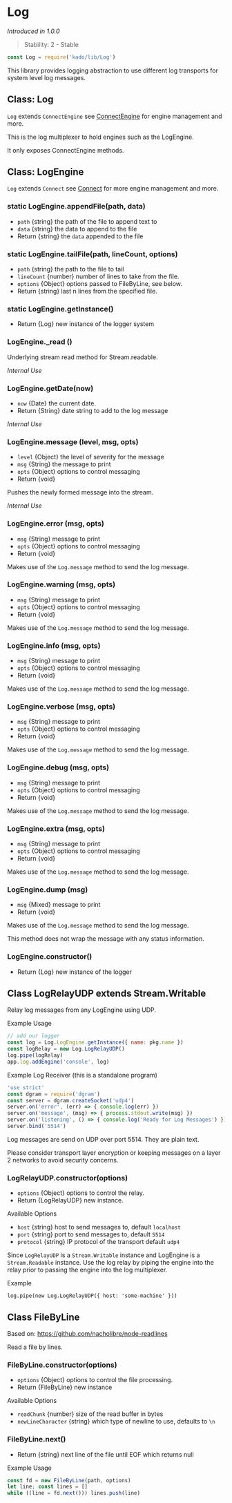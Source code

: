 # Log
*Introduced in 1.0.0*
> Stability: 2 - Stable
```js
const Log = require('kado/lib/Log')
```
This library provides logging abstraction to use different log transports
for system level log messages.

## Class: Log
`Log` extends `ConnectEngine` see
[ConnectEngine](Connect.md#class-connectengine) for engine management and more.

This is the log multiplexer to hold engines such as the LogEngine.

It only exposes ConnectEngine methods.

## Class: LogEngine
`Log` extends `Connect` see [Connect](Connect.md) for more engine
management and more.

### static LogEngine.appendFile(path, data)
* `path` {string} the path of the file to append text to
* `data` {string} the data to append to the file
* Return {string} the `data` appended to the file

### static LogEngine.tailFile(path, lineCount, options)
* `path` {string} the path to the file to tail
* `lineCount` {number} number of lines to take from the file.
* `options` {Object} options passed to FileByLine, see below.
* Return {string} last n lines from the specified file.

### static LogEngine.getInstance()
* Return {Log} new instance of the logger system

### LogEngine._read ()
Underlying stream read method for Stream.readable.

*Internal Use*

### LogEngine.getDate(now)
* `now` {Date} the current date.
* Return {String} date string to add to the log message

*Internal Use*

### LogEngine.message (level, msg, opts)
* `level` {Object} the level of severity for the message
* `msg` {String} the message to print
* `opts` {Object} options to control messaging
* Return {void}

Pushes the newly formed message into the stream.

*Internal Use*

### LogEngine.error (msg, opts)
* `msg` {String} message to print
* `opts` {Object} options to control messaging
* Return {void}

Makes use of the `Log.message` method to send the log message.

### LogEngine.warning (msg, opts)
* `msg` {String} message to print
* `opts` {Object} options to control messaging
* Return {void}

Makes use of the `Log.message` method to send the log message.

### LogEngine.info (msg, opts)
* `msg` {String} message to print
* `opts` {Object} options to control messaging
* Return {void}

Makes use of the `Log.message` method to send the log message.

### LogEngine.verbose (msg, opts)
* `msg` {String} message to print
* `opts` {Object} options to control messaging
* Return {void}

Makes use of the `Log.message` method to send the log message.

### LogEngine.debug (msg, opts)
* `msg` {String} message to print
* `opts` {Object} options to control messaging
* Return {void}

Makes use of the `Log.message` method to send the log message.

### LogEngine.extra (msg, opts)
* `msg` {String} message to print
* `opts` {Object} options to control messaging
* Return {void}

Makes use of the `Log.message` method to send the log message.

### LogEngine.dump (msg)
* `msg` {Mixed} message to print
* Return {void}

Makes use of the `Log.message` method to send the log message.

This method does not wrap the message with any status information.

### LogEngine.constructor()
* Return {Log} new instance of the logger

## Class LogRelayUDP extends Stream.Writable

Relay log messages from any LogEngine using UDP.

Example Usage
```js
// add our logger
const log = Log.LogEngine.getInstance({ name: pkg.name })
const logRelay = new Log.LogRelayUDP()
log.pipe(logRelay)
app.log.addEngine('console', log)
```

Example Log Receiver (this is a standalone program)
```js
'use strict'
const dgram = require('dgram')
const server = dgram.createSocket('udp4')
server.on('error', (err) => { console.log(err) })
server.on('message', (msg) => { process.stdout.write(msg) })
server.on('listening', () => { console.log('Ready for Log Messages') })
server.bind('5514')
```

Log messages are send on UDP over port 5514. They are plain text.

Please consider transport layer encryption or keeping messages on a layer 2
networks to avoid security concerns.

### LogRelayUDP.constructor(options)
* `options` {Object} options to control the relay.
* Return {LogRelayUDP} new instance.

Available Options
* `host` {string} host to send messages to, default `localhost`
* `port` {string} port to send messages to, default `5514`
* `protocol` {string} IP protocol of the transport default `udp4`

Since `LogRelayUDP` is a `Stream.Writable` instance and LogEngine is a
`Stream.Readable` instance. Use the log relay by piping
the engine into the relay prior to passing the engine into the log
multiplexer.

Example
```
log.pipe(new Log.LogRelayUDP({ host: 'some-machine' }))
```

## Class FileByLine

Based on: https://github.com/nacholibre/node-readlines

Read a file by lines.

### FileByLine.constructor(options)
* `options` {Object} options to control the file processing.
* Return {FileByLine} new instance

Available Options
* `readChunk` {number} size of the read buffer in bytes
* `newLineCharacter` {string} which type of newline to use, defaults to `\n`

### FileByLine.next()
* Return {string} next line of the file until EOF which returns null

Example Usage
```js
const fd = new FileByLine(path, options)
let line; const lines = []
while ((line = fd.next())) lines.push(line)
```
